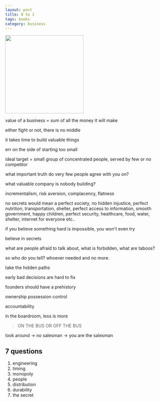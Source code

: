 ```yaml
---
layout: post
title: 0 to 1  
tags: books
category: business
---
```


<img height="250"  src="https://i.gr-assets.com/images/S/compressed.photo.goodreads.com/books/1414347376l/18050143.jpg" /> 

value of a business = sum of all the money it will make 

either fight or not, there is no middle

it takes time to build valuable things

err on the side of starting too small

ideal target = small group of concentrated people, served by few or no competitor 

what important truth do very few people agree with you on?

what valuable company is nobody building?

incrementalism, risk aversion, complacency, flatness

no secrets would mean a perfect society, no hidden injustice, perfect nutrition, transportation, shelter, perfect access to information, smooth government, happy children, perfect security, healthcare, food, water, shelter, internet for everyone etc..

if you believe something hard is impossible, you won't even try

believe in secrets

what are people afraid to talk about, what is forbidden, what are taboos?

so who do you tell? whoever needed and no more. 

take the hidden paths 

early bad decisions are hard to fix
 
founders should have a prehistory 

ownership 
possession 
control 

accountability 

in the boardroom, less is more

> ON THE BUS OR OFF THE BUS 

look around -> no salesman -> you are the salesman 

## 7 questions

1. engineering
2. timing
3. monopoly
4. people
5. distribution
6. durability
7. the secret  
